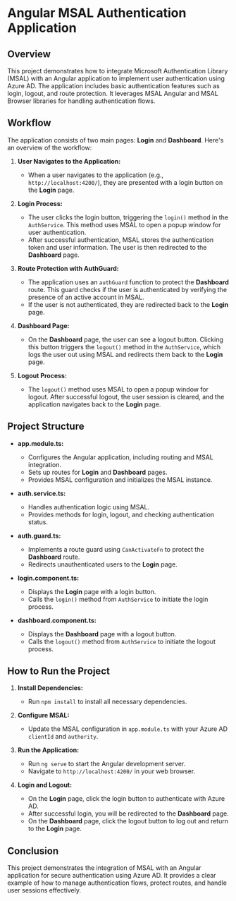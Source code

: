 # Angular MSAL Authentication Application

## Overview

This project demonstrates how to integrate Microsoft Authentication Library (MSAL) with an Angular application to implement user authentication using Azure AD. The application includes basic authentication features such as login, logout, and route protection. It leverages MSAL Angular and MSAL Browser libraries for handling authentication flows.

## Workflow

The application consists of two main pages: **Login** and **Dashboard**. Here's an overview of the workflow:

1. **User Navigates to the Application:**
   - When a user navigates to the application (e.g., `http://localhost:4200/`), they are presented with a login button on the **Login** page.

2. **Login Process:**
   - The user clicks the login button, triggering the `login()` method in the `AuthService`. This method uses MSAL to open a popup window for user authentication.
   - After successful authentication, MSAL stores the authentication token and user information. The user is then redirected to the **Dashboard** page.

3. **Route Protection with AuthGuard:**
   - The application uses an `authGuard` function to protect the **Dashboard** route. This guard checks if the user is authenticated by verifying the presence of an active account in MSAL.
   - If the user is not authenticated, they are redirected back to the **Login** page.

4. **Dashboard Page:**
   - On the **Dashboard** page, the user can see a logout button. Clicking this button triggers the `logout()` method in the `AuthService`, which logs the user out using MSAL and redirects them back to the **Login** page.

5. **Logout Process:**
   - The `logout()` method uses MSAL to open a popup window for logout. After successful logout, the user session is cleared, and the application navigates back to the **Login** page.

## Project Structure

- **app.module.ts:**
  - Configures the Angular application, including routing and MSAL integration.
  - Sets up routes for **Login** and **Dashboard** pages.
  - Provides MSAL configuration and initializes the MSAL instance.

- **auth.service.ts:**
  - Handles authentication logic using MSAL.
  - Provides methods for login, logout, and checking authentication status.

- **auth.guard.ts:**
  - Implements a route guard using `CanActivateFn` to protect the **Dashboard** route.
  - Redirects unauthenticated users to the **Login** page.

- **login.component.ts:**
  - Displays the **Login** page with a login button.
  - Calls the `login()` method from `AuthService` to initiate the login process.

- **dashboard.component.ts:**
  - Displays the **Dashboard** page with a logout button.
  - Calls the `logout()` method from `AuthService` to initiate the logout process.

## How to Run the Project

1. **Install Dependencies:**
   - Run `npm install` to install all necessary dependencies.

2. **Configure MSAL:**
   - Update the MSAL configuration in `app.module.ts` with your Azure AD `clientId` and `authority`.

3. **Run the Application:**
   - Run `ng serve` to start the Angular development server.
   - Navigate to `http://localhost:4200/` in your web browser.

4. **Login and Logout:**
   - On the **Login** page, click the login button to authenticate with Azure AD.
   - After successful login, you will be redirected to the **Dashboard** page.
   - On the **Dashboard** page, click the logout button to log out and return to the **Login** page.

## Conclusion

This project demonstrates the integration of MSAL with an Angular application for secure authentication using Azure AD. It provides a clear example of how to manage authentication flows, protect routes, and handle user sessions effectively.
